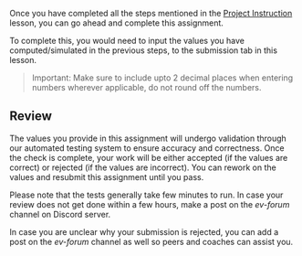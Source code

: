 Once you have completed all the steps mentioned in the [Project Instruction](https://www.pupilfirst.school/targets/19750) lesson, you can go ahead and complete this assignment. 

To complete this, you would need to input the values you have computed/simulated in the previous steps, to the submission tab in this lesson. 

> Important: Make sure to include upto 2 decimal places when entering numbers wherever applicable, do not round off the numbers.

## Review
The values you provide in this assignment will undergo validation through our automated testing system to ensure accuracy and correctness. Once the check is complete, your work will be either accepted (if the values are correct) or rejected (if the values are  incorrect). You can rework on the values and resubmit this assignment until you pass. 

Please note that the tests generally take few minutes to run. In case your review does not get done within a few hours, make a post on the *ev-forum* channel on Discord server.

In case you are unclear why your submission is rejected, you can add a post on the  *ev-forum* channel as well so peers and coaches can assist you.